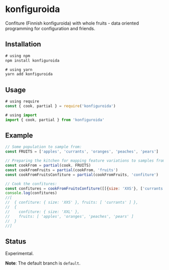 # konfiguroida

Confiture (Finnish konfiguroida) with whole fruits - data oriented programming for configuration and friends.

## Installation

```js
# using npm
npm install konfiguroida

# using yarn
yarn add konfiguroida
```

## Usage

```js
# using require
const { cook, partial } = require('konfiguroida')

# using import
import { cook, partial } from 'konfiguroida'
```

## Example


```js
// Some population to sample from:
const FRUITS = ['apples', 'currants', 'oranges', 'peaches', 'pears']

// Preparing the kitchen for mapping feature variations to samples from a population:
const cookFrom = partial(cook, FRUITS)
const cookFromFruits = partial(cookFrom, 'fruits')
const cookFromFruitsConfiture = partial(cookFromFruits, 'confiture')

// Cook the confitures:
const confitures = cookFromFruitsConfiture([[{size: 'XXS'}, ['currants']], [{size: 'XXL'}, null]])
console.log(confitures)
//[
//  { confiture: { size: 'XXS' }, fruits: [ 'currants' ] },
//  {
//    confiture: { size: 'XXL' },
//    fruits: [ 'apples', 'oranges', 'peaches', 'pears' ]
//  }
//]
```

## Status

Experimental.

**Note**: The default branch is `default`.
